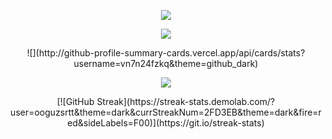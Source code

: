 <p align="center">
    <img src="https://skillicons.dev/icons?i=nodejs,express,php,laravel,mysql,html,css,bootstrap,js,jquery,py,fortran,arduino" />
</p>
<div align="center">
    
![](http://github-profile-summary-cards.vercel.app/api/cards/profile-details?username=ooguzsrtt&theme=github_dark)
</div>

<div align="center">
![](http://github-profile-summary-cards.vercel.app/api/cards/stats?username=vn7n24fzkq&theme=github_dark)




![](http://github-profile-summary-cards.vercel.app/api/cards/productive-time?username=vn7n24fzkq&theme=github_dark&utcOffset=8)

</div>

<div align="center">
[![GitHub Streak](https://streak-stats.demolab.com/?user=ooguzsrtt&theme=dark&currStreakNum=2FD3EB&theme=dark&fire=red&sideLabels=F00)](https://git.io/streak-stats)
</div>
